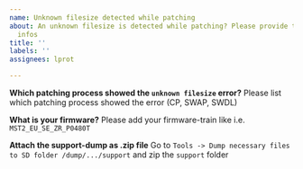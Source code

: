 ```yaml
---
name: Unknown filesize detected while patching
about: An unknown filesize is detected while patching? Please provide the following
  infos
title: ''
labels: ''
assignees: lprot

---
```


**Which patching process showed the `unknown filesize` error?**
Please list which patching process showed the error (CP, SWAP, SWDL)

**What is your firmware?**
Please add your firmware-train like i.e. `MST2_EU_SE_ZR_P0480T`

**Attach the support-dump as .zip file**
Go to `Tools -> Dump necessary files to SD folder /dump/.../support` and zip the `support` folder

